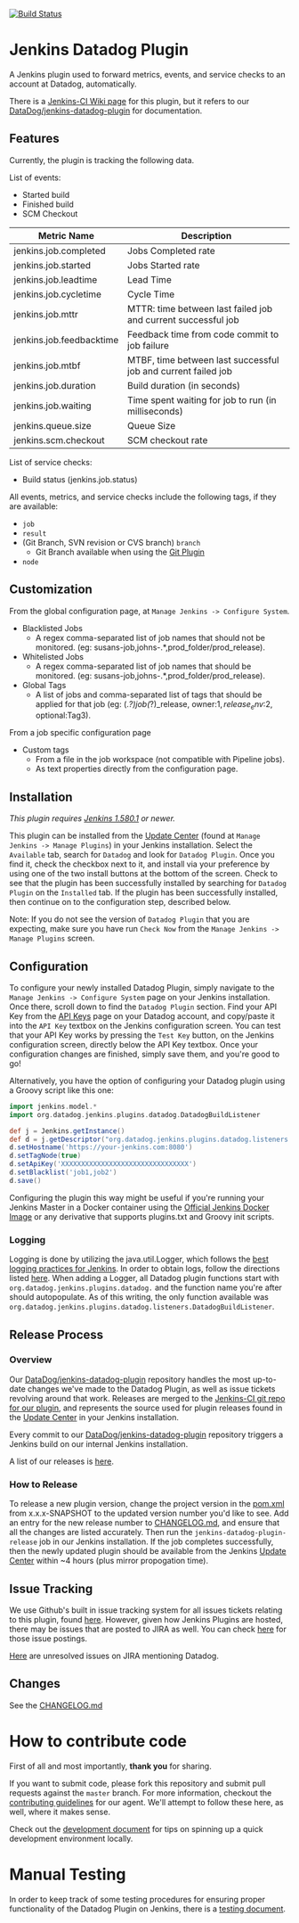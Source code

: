 [![Build Status](https://dev.azure.com/datadoghq/jenkins-datadog-plugin/_apis/build/status/DataDog.jenkins-datadog-plugin?branchName=master)](https://dev.azure.com/datadoghq/jenkins-datadog-plugin/_build/latest?definitionId=18&branchName=master)

# Jenkins Datadog Plugin
A Jenkins plugin used to forward metrics, events, and service checks to an account at Datadog, automatically.

There is a [Jenkins-CI Wiki page](https://wiki.jenkins-ci.org/display/JENKINS/Datadog+Plugin) for this plugin, but it refers to our [DataDog/jenkins-datadog-plugin](https://github.com/DataDog/jenkins-datadog-plugin) for documentation.

## Features
Currently, the plugin is tracking the following data.

List of events:
* Started build
* Finished build
* SCM Checkout


| Metric Name              | Description                                                   |
|--------------------------|---------------------------------------------------------------|
| jenkins.job.completed    | Jobs Completed rate                                           |
| jenkins.job.started      | Jobs Started rate                                             |
| jenkins.job.leadtime     | Lead Time                                                     |
| jenkins.job.cycletime    | Cycle Time                                                    |
| jenkins.job.mttr         | MTTR: time between last failed job and current successful job |
| jenkins.job.feedbacktime | Feedback time from code commit to job failure                 |
| jenkins.job.mtbf         | MTBF, time between last successful job and current failed job |
| jenkins.job.duration     | Build duration (in seconds)                                   |
| jenkins.job.waiting      | Time spent waiting for job to run (in milliseconds)           |
| jenkins.queue.size       | Queue Size                                                    |
| jenkins.scm.checkout     | SCM checkout rate                                             |


List of service checks:
* Build status (jenkins.job.status)

All events, metrics, and service checks include the following tags, if they are available:
* `job`
* `result`
* (Git Branch, SVN revision or CVS branch) `branch` 
  * Git Branch available when using the [Git Plugin](https://wiki.jenkins.io/display/JENKINS/Git+Plugin)
* `node`


## Customization
From the global configuration page, at `Manage Jenkins -> Configure System`.
* Blacklisted Jobs
	* A regex comma-separated list of job names that should not be monitored. (eg: susans-job,johns-.*,prod_folder/prod_release).
* Whitelisted Jobs
	* A regex comma-separated list of job names that should be monitored. (eg: susans-job,johns-.*,prod_folder/prod_release).
* Global Tags
	* A list of jobs and comma-separated list of tags that should be applied for that job (eg: (.*?)_job_(*?)_release, owner:$1, release_env:$2, optional:Tag3).

From a job specific configuration page
* Custom tags
	* From a file in the job workspace (not compatible with Pipeline jobs).
	* As text properties directly from the configuration page.

## Installation
_This plugin requires [Jenkins 1.580.1](http://updates.jenkins-ci.org/download/war/1.580.1/jenkins.war) or newer._

This plugin can be installed from the [Update Center](https://wiki.jenkins-ci.org/display/JENKINS/Plugins#Plugins-Howtoinstallplugins) (found at `Manage Jenkins -> Manage Plugins`) in your Jenkins installation. Select the `Available` tab, search for `Datadog` and look for `Datadog Plugin`. Once you find it, check the checkbox next to it, and install via your preference by using one of the two install buttons at the bottom of the screen. Check to see that the plugin has been successfully installed by searching for `Datadog Plugin` on the `Installed` tab. If the plugin has been successfully installed, then continue on to the configuration step, described below.

Note: If you do not see the version of `Datadog Plugin` that you are expecting, make sure you have run `Check Now` from the `Manage Jenkins -> Manage Plugins` screen.

## Configuration
To configure your newly installed Datadog Plugin, simply navigate to the `Manage Jenkins -> Configure System` page on your Jenkins installation. Once there, scroll down to find the `Datadog Plugin` section. Find your API Key from the [API Keys](https://app.datadoghq.com/account/settings#api) page on your Datadog account, and copy/paste it into the `API Key` textbox on the Jenkins configuration screen. You can test that your API Key works by pressing the `Test Key` button, on the Jenkins configuration screen, directly below the API Key textbox. Once your configuration changes are finished, simply save them, and you're good to go!

Alternatively, you have the option of configuring your Datadog plugin using a Groovy script like this one:

```groovy
import jenkins.model.*
import org.datadog.jenkins.plugins.datadog.DatadogBuildListener

def j = Jenkins.getInstance()
def d = j.getDescriptor("org.datadog.jenkins.plugins.datadog.listeners.DatadogBuildListener")
d.setHostname('https://your-jenkins.com:8080')
d.setTagNode(true)
d.setApiKey('XXXXXXXXXXXXXXXXXXXXXXXXXXXXXXXX')
d.setBlacklist('job1,job2')
d.save()
```

Configuring the plugin this way might be useful if you're running your Jenkins Master in a Docker container using the [Official Jenkins Docker Image](https://github.com/jenkinsci/docker) or any derivative that supports plugins.txt and Groovy init scripts.

### Logging
Logging is done by utilizing the java.util.Logger, which follows the [best logging practices for Jenkins](https://wiki.jenkins-ci.org/display/JENKINS/Logging). In order to obtain logs, follow the directions listed [here](https://wiki.jenkins-ci.org/display/JENKINS/Logging). When adding a Logger, all Datadog plugin functions start with `org.datadog.jenkins.plugins.datadog.` and the function name you're after should autopopulate. As of this writing, the only function available was `org.datadog.jenkins.plugins.datadog.listeners.DatadogBuildListener`.

## Release Process
### Overview
Our [DataDog/jenkins-datadog-plugin](https://github.com/DataDog/jenkins-datadog-plugin) repository handles the most up-to-date changes we've made to the Datadog Plugin, as well as issue tickets revolving around that work. Releases are merged to the [Jenkins-CI git repo for our plugin](https://github.com/jenkinsci/datadog-plugin), and represents the source used for plugin releases found in the [Update Center](https://wiki.jenkins-ci.org/display/JENKINS/Plugins#Plugins-Howtoinstallplugins) in your Jenkins installation.

Every commit to our [DataDog/jenkins-datadog-plugin](https://github.com/DataDog/jenkins-datadog-plugin) repository triggers a Jenkins build on our internal Jenkins installation.

A list of our releases is [here](https://github.com/jenkinsci/datadog-plugin/releases).

### How to Release
To release a new plugin version, change the project version in the [pom.xml](pom.xml) from x.x.x-SNAPSHOT to the updated version number you'd like to see. Add an entry for the new release number to [CHANGELOG.md](CHANGELOG.md), and ensure that all the changes are listed accurately. Then run the `jenkins-datadog-plugin-release` job in our Jenkins installation. If the job completes successfully, then the newly updated plugin should be available from the Jenkins [Update Center](https://wiki.jenkins-ci.org/display/JENKINS/Plugins#Plugins-Howtoinstallplugins) within ~4 hours (plus mirror propogation time).

## Issue Tracking
We use Github's built in issue tracking system for all issues tickets relating to this plugin, found [here](https://github.com/DataDog/jenkins-datadog-plugin/issues). However, given how Jenkins Plugins are hosted, there may be issues that are posted to JIRA as well. You can check [here](https://issues.jenkins-ci.org/issues/?jql=project%20%3D%20JENKINS%20AND%20status%20in%20%28Open%2C%20%22In%20Progress%22%2C%20Reopened%29%20AND%20component%20%3D%20datadog-plugin%20ORDER%20BY%20updated%20DESC%2C%20priority%20DESC%2C%20created%20ASC) for those issue postings.

[Here](https://issues.jenkins-ci.org/browse/INFRA-305?jql=status%20in%20%28Open%2C%20%22In%20Progress%22%2C%20Reopened%2C%20Verified%2C%20Untriaged%2C%20%22Fix%20Prepared%22%29%20AND%20text%20~%20%22datadog%22) are unresolved issues on JIRA mentioning Datadog.

## Changes
See the [CHANGELOG.md](CHANGELOG.md)

# How to contribute code

First of all and most importantly, **thank you** for sharing.

If you want to submit code, please fork this repository and submit pull requests against the `master` branch.
For more information, checkout the [contributing guidelines](https://github.com/DataDog/datadog-agent/blob/master/CONTRIBUTING.md) for our agent. We'll attempt to follow these here, as well, where it makes sense.

Check out the [development document](CONTRIBUTING.md) for tips on spinning up a quick development environment locally.

# Manual Testing
In order to keep track of some testing procedures for ensuring proper functionality of the Datadog Plugin on Jenkins, there is a [testing document](CONTRIBUTING.md).
